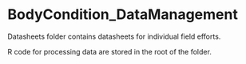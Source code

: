 # BodyCondition_DataManagement

Datasheets folder contains datasheets for individual field efforts. 

R code for processing data are stored in the root of the folder.
